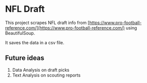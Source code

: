 # NFL Draft

This project scrapes NFL draft info from [https://www.pro-football-reference.com/](https://www.pro-football-reference.com/) using BeautifulSoup.

It saves the data in a csv file.

## Future ideas
1. Data Analysis on draft picks
2. Text Analysis on scouting reports

